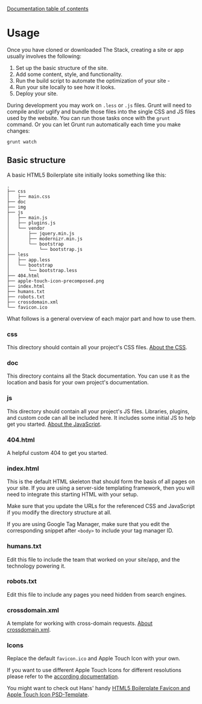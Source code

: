 [Documentation table of contents](TOC.md)

# Usage

Once you have cloned or downloaded The Stack, creating a site or app
usually involves the following:

1. Set up the basic structure of the site.
2. Add some content, style, and functionality.
3. Run the build script to automate the optimization of your site -
4. Run your site locally to see how it looks.
5. Deploy your site.

During development you may work on `.less` or `.js` files. Grunt will need
to compile and/or uglify and bundle those files into the single CSS and JS
files used by the website. You can run those tasks once with the `grunt`
command. Or you can let Grunt run automatically each time you make changes:

```
grunt watch
```


## Basic structure

A basic HTML5 Boilerplate site initially looks something like this:

```
.
├── css
│   ├── main.css
├── doc
├── img
├── js
│   ├── main.js
│   ├── plugins.js
│   └── vendor
│       ├── jquery.min.js
│       ├── modernizr.min.js
│       └── bootstrap
│           └── bootstrap.js
├── less
│   ├── app.less
│   └── bootstrap
│       └── bootstrap.less
├── 404.html
├── apple-touch-icon-precomposed.png
├── index.html
├── humans.txt
├── robots.txt
├── crossdomain.xml
└── favicon.ico
```

What follows is a general overview of each major part and how to use them.

### css

This directory should contain all your project's CSS files. [About the
CSS](css.md).

### doc

This directory contains all the Stack documentation. You can use it
as the location and basis for your own project's documentation.

### js

This directory should contain all your project's JS files. Libraries, plugins,
and custom code can all be included here. It includes some initial JS to help
get you started. [About the JavaScript](js.md).

### 404.html

A helpful custom 404 to get you started.

### index.html

This is the default HTML skeleton that should form the basis of all pages on
your site. If you are using a server-side templating framework, then you will
need to integrate this starting HTML with your setup.

Make sure that you update the URLs for the referenced CSS and JavaScript if you
modify the directory structure at all.

If you are using Google Tag Manager, make sure that you edit the corresponding
snippet after `<body>` to include your tag manager ID.

### humans.txt

Edit this file to include the team that worked on your site/app, and the
technology powering it.

### robots.txt

Edit this file to include any pages you need hidden from search engines.

### crossdomain.xml

A template for working with cross-domain requests. [About
crossdomain.xml](crossdomain.md).

### Icons

Replace the default `favicon.ico` and Apple Touch Icon with your own.

If you want to use different Apple Touch Icons for different resolutions please
refer to the [according documentation](extend.md#apple-touch-icons).

You might want to check out Hans' handy [HTML5 Boilerplate Favicon and Apple
Touch Icon
PSD-Template](http://drublic.de/blog/html5-boilerplate-favicons-psd-template/).
